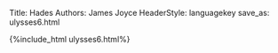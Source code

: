 Title: Hades
Authors: James Joyce
HeaderStyle: languagekey
save_as: ulysses6.html

{%include_html ulysses6.html%}


